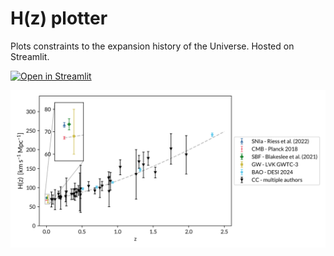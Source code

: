 # H(z) plotter
Plots constraints to the expansion history of the Universe. Hosted on Streamlit.


[![Open in Streamlit](https://static.streamlit.io/badges/streamlit_badge_black_white.svg)](https://hzplotter.streamlit.app/)

<img src="https://raw.githubusercontent.com/nicoborghi/Hz_plotter/main/example/Hz_plotter.svg" alt="Hz plotter" width=800px>